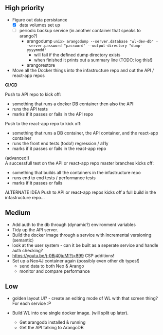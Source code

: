 ## High priority

* Figure out data persistance
  * [x] data volumes set up
  * [ ] periodic backup service (in another container that speaks to arango?)
    * arangodump `unix> arangodump --server.database "wl-dev-db" --server.password "password" --output-directory "dump-yyyymmdd"`
      * will fail if the defined dump directory exists
      * when finished it prints out a summary line (TODO: log this!)
    * arangorestore
* Move all the Docker things into the infastructure repo and out the API / react-app repos

**CI/CD**

Push to API repo to kick off:  
 - something that runs a docker DB container then also the API
 - runs the API tests
 - marks if it passes or fails in the API repo

Push to the react-app repo to kick off:
 - something that runs a DB container, the API container, and the react-app container
 - runs the front end tests (todo!) regression / a11y
 - marks if it passes or fails in the react-app repo

(advanced!)  
A successfull test on the API or react-app repo master branches kicks off:
 - something that builds all the containers in the infastructure repo
 - runs end to end tests / performance tests
 - marks if it passes or fails
 
ALTERNATE IDEA
Push to API or react-app repos kicks off a full build in the infastructure repo...

## Medium

* Add auth to the db through (dynamic?) environment variables
* Tidy up the API server.
* Build the docker image through a service with incremental versioning (semantic)
* look at the user system - can it be built as a seperate service and handle auth checking?
* https://youtu.be/j-0Bj40juMI?t=899 CSP additions!
* Set up a Neo4J container again (possibly even other db types!)
  * send data to both Neo & Arango
  * monitor and compare performance

## Low

* golden layout UI? - create an editing mode of WL with that screen thing? For each service :P
* Build WL into one single docker image. (will split up later).

  * Get arangodb installed & running
  * Get the API talking to ArangoDB
